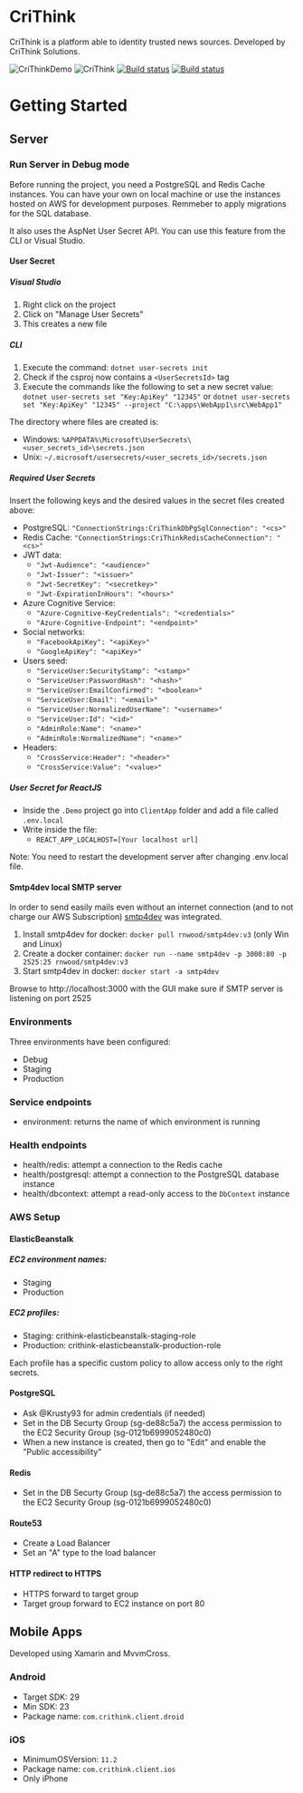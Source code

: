 # CriThink
CriThink is a platform able to identity trusted news sources.
Developed by CriThink Solutions.

![CriThinkDemo](https://github.com/CrithinkSolutions/CriThink/workflows/staging_server_publish/badge.svg)
![CriThink](https://github.com/CrithinkSolutions/CriThink/workflows/production_server_publish/badge.svg?branch=production)
[![Build status](https://build.appcenter.ms/v0.1/apps/39416911-b2c3-47cf-a2af-37242e473532/branches/develop/badge)](https://appcenter.ms)
[![Build status](https://build.appcenter.ms/v0.1/apps/39416911-b2c3-47cf-a2af-37242e473532/branches/production/badge)](https://appcenter.ms)

# Getting Started
## Server
### Run Server in Debug mode
Before running the project, you need a PostgreSQL and Redis Cache instances. You can have your own on local machine or use the instances hosted on AWS for development purposes. Remmeber to apply migrations for the SQL database.

It also uses the AspNet User Secret API. You can use this feature from the CLI or Visual Studio.
#### User Secret
##### Visual Studio
1. Right click on the project
2. Click on "Manage User Secrets"
3. This creates a new file
##### CLI
1. Execute the command: `dotnet user-secrets init`
2. Check if the csproj now contains a `<UserSecretsId>` tag
3. Execute the commands like the following to set a new secret value: `dotnet user-secrets set "Key:ApiKey" "12345"` or `dotnet user-secrets set "Key:ApiKey" "12345" --project "C:\apps\WebApp1\src\WebApp1"`

The directory where files are created is:
* Windows: `%APPDATA%\Microsoft\UserSecrets\<user_secrets_id>\secrets.json`
* Unix: `~/.microsoft/usersecrets/<user_secrets_id>/secrets.json`

##### Required User Secrets
Insert the following keys and the desired values in the secret files created above:
* PostgreSQL: `"ConnectionStrings:CriThinkDbPgSqlConnection": "<cs>"`
* Redis Cache: `"ConnectionStrings:CriThinkRedisCacheConnection": "<cs>"`
* JWT data:
    * `"Jwt-Audience": "<audience>"`
    * `"Jwt-Issuer": "<issuer>"`
    * `"Jwt-SecretKey": "<secretkey>"`
    * `"Jwt-ExpirationInHours": "<hours>"`
* Azure Cognitive Service:
    * `"Azure-Cognitive-KeyCredentials": "<credentials>"`
    * `"Azure-Cognitive-Endpoint": "<endpoint>"`
* Social networks:
    * `"FacebookApiKey": "<apiKey>"`
    * `"GoogleApiKey": "<apiKey>"`
* Users seed:
    * `"ServiceUser:SecurityStamp": "<stamp>"`
    * `"ServiceUser:PasswordHash": "<hash>"`
    * `"ServiceUser:EmailConfirmed": "<boolean>"`
    * `"ServiceUser:Email": "<email>"`
    * `"ServiceUser:NormalizedUserName": "<username>"`
    * `"ServiceUser:Id": "<id>"`
    * `"AdminRole:Name": "<name>"`
    * `"AdminRole:NormalizedName": "<name>"`
* Headers:
    * `"CrossService:Header": "<header>"`
    * `"CrossService:Value": "<value>"`
##### User Secret for ReactJS
* Inside the `.Demo` project go into `ClientApp` folder and add a file called `.env.local`
* Write inside the file:
	* `REACT_APP_LOCALHOST=[Your localhost url]`

Note: You need to restart the development server after changing .env.local file.

#### Smtp4dev local SMTP server
In order to send easily mails even without an internet connection (and to not charge our AWS Subscription) [smtp4dev](https://github.com/rnwood/smtp4dev) was integrated.
1. Install smtp4dev for docker: `docker pull rnwood/smtp4dev:v3` (only Win and Linux)
2. Create a docker container: `docker run --name smtp4dev -p 3000:80 -p 2525:25 rnwood/smtp4dev:v3`
3. Start smtp4dev in docker: `docker start -a smtp4dev`

Browse to http://localhost:3000 with the GUI make sure if SMTP server is listening on port 2525

### Environments
Three environments have been configured:
* Debug
* Staging
* Production

### Service endpoints
* environment: returns the name of which environment is running
### Health endpoints
* health/redis: attempt a connection to the Redis cache
* health/postgresql: attempt a connection to the PostgreSQL database instance
* health/dbcontext: attempt a read-only access to the `DbContext` instance


### AWS Setup

#### ElasticBeanstalk
##### EC2 environment names:
* Staging
* Production

##### EC2 profiles:
* Staging: crithink-elasticbeanstalk-staging-role
* Production: crithink-elasticbeanstalk-production-role

Each profile has a specific custom policy to allow access only to the right secrets.

#### PostgreSQL
* Ask @Krusty93 for admin credentials (if needed)
* Set in the DB Securty Group (sg-de88c5a7) the access permission to the EC2 Security Group (sg-0121b6999052480c0)
* When a new instance is created, then go to "Edit" and enable the "Public accessibility"

#### Redis
* Set in the DB Securty Group (sg-de88c5a7) the access permission to the EC2 Security Group (sg-0121b6999052480c0)

#### Route53
* Create a Load Balancer
* Set an "A" type to the load balancer

#### HTTP redirect to HTTPS
* HTTPS forward to target group
* Target group forward to EC2 instance on port 80

## Mobile Apps
Developed using Xamarin and MvvmCross.

### Android
* Target SDK: 29
* Min SDK: 23
* Package name: `com.crithink.client.droid`

### iOS
* MinimumOSVersion: `11.2`
* Package name: `com.crithink.client.ios`
* Only iPhone
